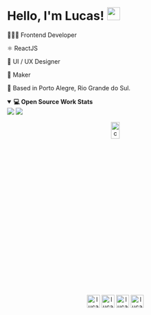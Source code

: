 # Hello, I'm Lucas! <img src="https://media.giphy.com/media/hvRJCLFzcasrR4ia7z/giphy.gif" width="30px">

👨🏽‍💻 Frontend Developer

⚛️ ReactJS

🎨 UI / UX Designer

🤖 Maker

🧉 Based in Porto Alegre, Rio Grande do Sul.


<details open>
<summary><b> 💻 Open Source Work Stats </b></summary>
<img src='https://github-readme-stats.vercel.app/api?username=lucaspdroz&show_icons=true&title_color=ffffff&icon_color=ffffff&text_color=ffffff&bg_color=0,000000,444444&count_private=true&hide=css,java,html'/>
<img src='https://github-readme-stats.vercel.app/api/top-langs/?username=lucaspdroz&&show_icons=true&title_color=ffffff&icon_color=ffffff&text_color=ffffff&bg_color=0,000000,444444&hide=java,shell'/>
</details>

<p align="center"> <img src="https://i1.wp.com/slfgchurch.com/wp-content/uploads/2019/08/lets-connect-1.png?ssl=1" alt="connect" width="20%" height="10%"> </p>
<p align="center">
<a href="https://linkedin.com/in/lucaspdroz" target="blank"><img align="center" src="https://cdn.jsdelivr.net/npm/simple-icons@3.0.1/icons/linkedin.svg" alt="lucaspdroz" height="30" width="30" /></a>
<a href="https://twitter.com/lucaspdroz" target="blank"><img align="center" src="https://cdn.jsdelivr.net/npm/simple-icons@3.0.1/icons/twitter.svg" alt="lucaspdroz" height="30" width="30" /></a>
<a href="https://fb.com/lucaspdroz" target="blank"><img align="center" src="https://cdn.jsdelivr.net/npm/simple-icons@3.0.1/icons/facebook.svg" alt="lucaspdroz" height="30" width="30" /></a>
<a href="mailto:lucaspdroz@gmail.com" target="blank"><img align="center" src="https://cdn.jsdelivr.net/npm/simple-icons@3.0.1/icons/gmail.svg" alt="lucaspdroz" height="30" width="30" /></a>
<!-- <a href="https://dribbble.com/lucaspdroz" target="blank"><img align="center" src="https://cdn.jsdelivr.net/npm/simple-icons@3.0.1/icons/dribbble.svg" alt="lucaspdroz" height="30" width="30" /></a> -->
<!-- <a href="https://medium.com/@lucaspdroz" target="blank"><img align="center" src="https://cdn.jsdelivr.net/npm/simple-icons@3.0.1/icons/medium.svg" alt="@lucaspdroz" height="30" width="30" /></a> -->
</p>


